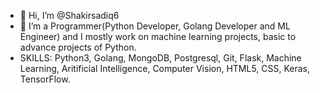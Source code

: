 - 👋 Hi, I’m @Shakirsadiq6
- 🌱 I’m a Programmer(Python Developer, Golang Developer and ML Engineer) and I mostly work on machine learning projects, basic to advance projects of Python.
- SKILLS: Python3, Golang, MongoDB, Postgresql, Git, Flask, Machine Learning, Aritificial Intelligence, Computer Vision, HTML5, CSS, Keras, TensorFlow.
<!---
Shakirsadiq6/Shakirsadiq6 is a ✨ special ✨ repository because its `README.md` (this file) appears on your GitHub profile.
You can click the Preview link to take a look at your changes.
--->
